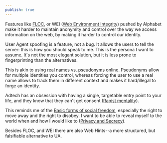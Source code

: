 ```yaml
---
publish: true
---
```

Features like [FLOC](https://www.eff.org/deeplinks/2021/03/googles-floc-terrible-idea), or WEI ([Web Environment Integrity](https://en.wikipedia.org/wiki/Web_Environment_Integrity)) pushed by Alphabet make it harder to maintain anonymity and control over the way we access information on the web, by making it harder to control our identity.

User Agent spoofing is a feature, not a bug. It allows the users to tell the server: this is how you should speak to me. This is the persona I want to assume. It's not the most elegant solution, but it is less prone to fingerprinting than the alternatives.

This is akin to using [real names vs. pseudonyms](<../real names vs. pseudonyms>) online. Pseudonyms allow for multiple identities you control, whereas forcing the user to use a real name allows to track them in different context and makes it hard/illegal to forge an identity.

Adtech has an obsession with having a single, targetable entry point to your life, and they know that they can't get consent ([Rapist mentality](<../Rapist mentality>)). 

This reminds me of the [Basic forms of social freedom](<../Basic forms of social freedom>), especially the right to move away and the right to disobey.  I want to be able to reveal myself to the world when and how I would like to ([Privacy and Secrecy](<../Privacy and Secrecy>)).

Besides FLOC, and WEI there are also Web Hints--a more structured, but falsifiable alternative to UA. 
